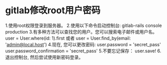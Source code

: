 # gitlab修改root用户密码

1.使用root权限登录到服务器。
2.使用以下命令启动控制台:
   gitlab-rails console production
3.有多种方法可以查找您的用户。您可以搜索电子邮件或用户名。
   user = User.where(id: 1).first
或者
   user = User.find_by(email: 'admin@local.host')
4.现在, 您可以更改密码:
   user.password = 'secret_pass'
   user.password_confirmation = 'secret_pass'
5.不要忘记保存：
   user.save!
6.退出控制台, 然后尝试使用新密码登录。